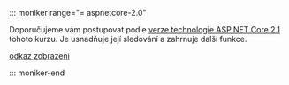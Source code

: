 ::: moniker range="= aspnetcore-2.0"

Doporučujeme vám postupovat podle [verze technologie ASP.NET Core 2.1](xref:razor-pages-start?view=aspnetcore-2.1) tohoto kurzu. Je usnadňuje její sledování a zahrnuje další funkce.

 [odkaz zobrazení](?view=aspnetcore-2.1)

::: moniker-end
